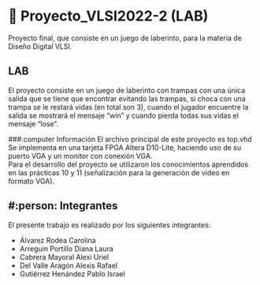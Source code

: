 # :page_with_curl: Proyecto_VLSI2022-2 <b>(LAB)</b>

Proyecto final, que consiste en un juego de laberinto, para la materia de Diseño Digital VLSI.

## LAB
El proyecto consiste en un juego de laberinto con trampas con una única salida que se tiene que encontrar evitando las trampas, si choca con una trampa se le restará vidas (en total son 3), cuando el jugador encuentre la salida se mostrará el mensaje “win” y cuando pierda todas sus vidas el mensaje “lose”.

###:computer Información
El archivo principal de este proyecto es top.vhd<br>
Se implementa en una tarjeta FPGA Altera D10-Lite, haciendo uso de su puerto VGA y un monitor con conexión VGA.<br>
Para el desarrollo del proyecto se utilizaron los conocimientos aprendidos en las prácticas 10 y 11 (señalización para la generación de video en formato VGA).

## #:person: Integrantes
El presente trabajo es realizado por los siguientes integrantes:
<ul>
  <li>Álvarez Rodea Carolina
  <li>Arreguin Portillo Diana Laura
  <li>Cabrera Mayoral Alexi Uriel
  <li>Del Valle Aragón Alexis Rafael
  <li>Gutiérrez Henández Pablo Israel
</ul>
